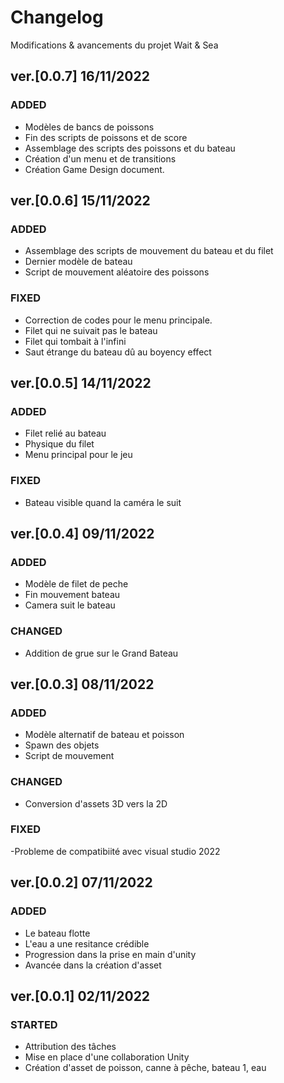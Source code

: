 # Changelog
Modifications & avancements du projet Wait & Sea

## ver.[0.0.7] 16/11/2022
### ADDED
- Modèles de bancs de poissons
- Fin des scripts de poissons et de score
- Assemblage des scripts des poissons et du bateau
- Création d'un menu et de transitions
- Création Game Design document.

## ver.[0.0.6] 15/11/2022
### ADDED
- Assemblage des scripts de mouvement du bateau et du filet
- Dernier modèle de bateau
- Script de mouvement aléatoire des poissons
### FIXED
- Correction de codes pour le menu principale.
- Filet qui ne suivait pas le bateau
- Filet qui tombait à l'infini
- Saut étrange du bateau dû au boyency effect

## ver.[0.0.5] 14/11/2022
### ADDED
- Filet relié au bateau
- Physique du filet
- Menu principal pour le jeu
### FIXED
- Bateau visible quand la caméra le suit

## ver.[0.0.4] 09/11/2022
### ADDED
- Modèle de filet de peche
- Fin mouvement bateau
- Camera suit le bateau
### CHANGED
- Addition de grue sur le Grand Bateau

## ver.[0.0.3] 08/11/2022
### ADDED
- Modèle alternatif de bateau et poisson
- Spawn des objets
- Script de mouvement
### CHANGED
- Conversion d'assets 3D vers la 2D

### FIXED
-Probleme de compatibiité avec visual studio 2022

## ver.[0.0.2] 07/11/2022
### ADDED
- Le bateau flotte 
- L'eau a une resitance crédible
- Progression dans la prise en main d'unity
- Avancée dans la création d'asset 

## ver.[0.0.1] 02/11/2022
### STARTED
- Attribution des tâches
- Mise en place d'une collaboration Unity
- Création d'asset de poisson, canne à pêche, bateau 1, eau

